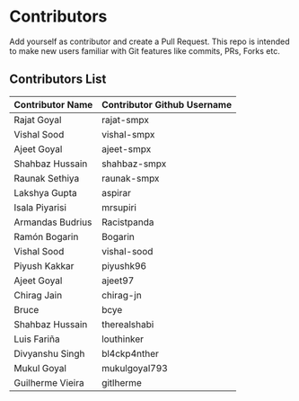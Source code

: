 # Contributors
Add yourself as contributor and create a Pull Request.
This repo is intended to make new users familiar with Git features like commits, PRs, Forks etc.

## Contributors List
| Contributor Name | Contributor Github Username |
|------------------|-----------------------------|
| Rajat Goyal | rajat-smpx |
| Vishal Sood | vishal-smpx |
| Ajeet Goyal | ajeet-smpx |
| Shahbaz Hussain |   shahbaz-smpx |
| Raunak Sethiya |   raunak-smpx |
| Lakshya Gupta | aspirar |
| Isala Piyarisi | mrsupiri |
| Armandas Budrius | Racistpanda |
| Ramón Bogarin |   Bogarin |
| Vishal Sood |   vishal-sood |
| Piyush Kakkar | piyushk96 |
| Ajeet Goyal | ajeet97 |
| Chirag Jain |   chirag-jn |
| Bruce | bcye |
| Shahbaz Hussain |   therealshabi |
| Luis Fariña | louthinker |
| Divyanshu Singh |   bl4ckp4nther |
| Mukul Goyal | mukulgoyal793 |
| Guilherme Vieira |   gitlherme |
